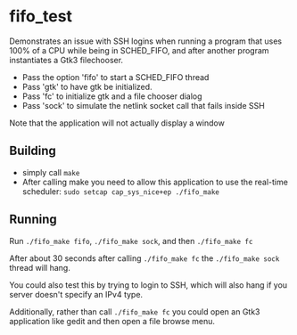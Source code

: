 # fifo_test

Demonstrates an issue with SSH logins when running a program that uses 100% of 
a CPU while being in SCHED_FIFO, and after another program instantiates a Gtk3
filechooser.

* Pass the option 'fifo' to start a SCHED_FIFO thread
* Pass 'gtk' to have gtk be initialized.
* Pass 'fc' to initialize gtk and a file chooser dialog
* Pass 'sock' to simulate the netlink socket call that fails inside SSH

Note that the application will not actually display a window

## Building

* simply call `make`
* After calling make you need to allow this application to use the real-time
 scheduler: `sudo setcap cap_sys_nice+ep ./fifo_make`


## Running

Run `./fifo_make fifo`, `./fifo_make sock`, and then `./fifo_make fc`

After about 30 seconds after calling `./fifo_make fc` the `./fifo_make sock`
thread will hang.

You could also test this by trying to login to SSH, which will also hang if 
you server doesn't specify an IPv4 type.

Additionally, rather than call `./fifo_make fc` you could open an Gtk3 
application like gedit and then open a file browse menu.



 